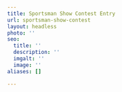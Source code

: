 ```yaml
---
title: Sportsman Show Contest Entry
url: sportsman-show-contest
layout: headless
photo: ''
seo:
  title: ''
  description: ''
  imgalt: ''
  image: ''
aliases: []

---
```

<script type="text/javascript" src="https://form.jotform.com/jsform/200137311286142"></script>
